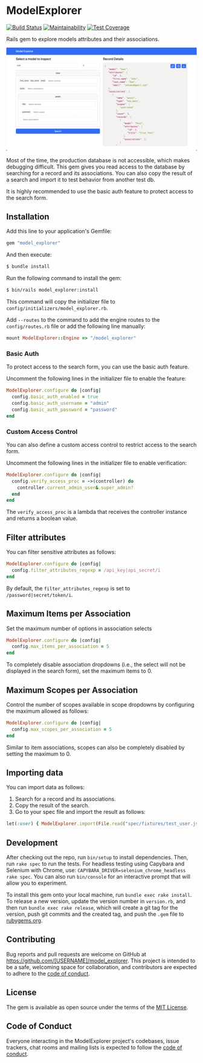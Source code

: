 # ModelExplorer

[![Build Status](https://github.com/victorauthiat/model_explorer/actions/workflows/build.yml/badge.svg)](https://github.com/victorauthiat/model_explorer/actions/workflows/build.yml)
[![Maintainability](https://api.codeclimate.com/v1/badges/9642bd2f42a045505fc2/maintainability)](https://codeclimate.com/github/VictorAuthiat/model_explorer/maintainability)
[![Test Coverage](https://api.codeclimate.com/v1/badges/9642bd2f42a045505fc2/test_coverage)](https://codeclimate.com/github/VictorAuthiat/model_explorer/test_coverage)

Rails gem to explore models attributes and their associations.

![Example](docs/example.png)

Most of the time, the production database is not accessible, which makes debugging difficult. This gem gives you read access to the database by searching for a record and its associations.
You can also copy the result of a search and import it to test behavior from another test db.

It is highly recommended to use the basic auth feature to protect access to the search form.

## Installation

Add this line to your application's Gemfile:

```ruby
gem "model_explorer"
```

And then execute:

```bash
$ bundle install
```

Run the following command to install the gem:

```bash
$ bin/rails model_explorer:install
```

This command will copy the initializer file to `config/initializers/model_explorer.rb`.

Add `--routes` to the command to add the engine routes to the `config/routes.rb` file or add the following line manually:

```ruby
mount ModelExplorer::Engine => "/model_explorer"
```

### Basic Auth

To protect access to the search form, you can use the basic auth feature.

Uncomment the following lines in the initializer file to enable the feature:

```ruby
ModelExplorer.configure do |config|
  config.basic_auth_enabled = true
  config.basic_auth_username = "admin"
  config.basic_auth_password = "password"
end
```

### Custom Access Control

You can also define a custom access control to restrict access to the search form.

Uncomment the following lines in the initializer file to enable verification:

```ruby
ModelExplorer.configure do |config|
  config.verify_access_proc = ->(controller) do
    controller.current_admin_user&.super_admin?
  end
end
```

The `verify_access_proc` is a lambda that receives the controller instance and returns a boolean value.

## Filter attributes

You can filter sensitive attributes as follows:

```ruby
ModelExplorer.configure do |config|
  config.filter_attributes_regexp = /api_key|api_secret/i
end
```

By default, the `filter_attributes_regexp` is set to `/password|secret/token/i`.


## Maximum Items per Association

Set the maximum number of options in association selects

```ruby
ModelExplorer.configure do |config|
  config.max_items_per_association = 5
end
```

To completely disable association dropdowns (i.e., the select will not be displayed in the search form), set the maximum items to 0.

## Maximum Scopes per Association

Control the number of scopes available in scope dropdowns by configuring the maximum allowed as follows:

```ruby
ModelExplorer.configure do |config|
  config.max_scopes_per_association = 5
end
```

Similar to item associations, scopes can also be completely disabled by setting the maximum to 0.

## Importing data

You can import data as follows:

1. Search for a record and its associations.
2. Copy the result of the search.
3. Go to your spec file and import the result as follows:

```ruby
let(:user) { ModelExplorer.import(File.read("spec/fixtures/test_user.json")) }
```

## Development

After checking out the repo, run `bin/setup` to install dependencies. Then, run `rake spec` to run the tests. For headless testing using Capybara and Selenium with Chrome, use: `CAPYBARA_DRIVER=selenium_chrome_headless rake spec`. You can also run `bin/console` for an interactive prompt that will allow you to experiment.

To install this gem onto your local machine, run `bundle exec rake install`. To release a new version, update the version number in `version.rb`, and then run `bundle exec rake release`, which will create a git tag for the version, push git commits and the created tag, and push the `.gem` file to [rubygems.org](https://rubygems.org).

## Contributing

Bug reports and pull requests are welcome on GitHub at https://github.com/[USERNAME]/model_explorer. This project is intended to be a safe, welcoming space for collaboration, and contributors are expected to adhere to the [code of conduct](https://github.com/[USERNAME]/model_explorer/blob/master/CODE_OF_CONDUCT.md).

## License

The gem is available as open source under the terms of the [MIT License](https://opensource.org/licenses/MIT).

## Code of Conduct

Everyone interacting in the ModelExplorer project's codebases, issue trackers, chat rooms and mailing lists is expected to follow the [code of conduct](https://github.com/[USERNAME]/model_explorer/blob/master/CODE_OF_CONDUCT.md).
